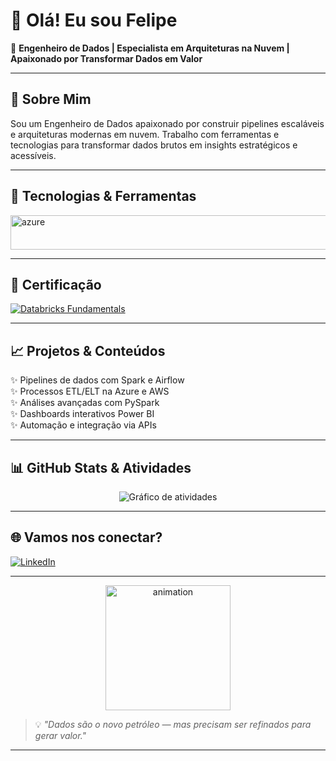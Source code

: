 # 👋 Olá! Eu sou Felipe

🎯 **Engenheiro de Dados | Especialista em Arquiteturas na Nuvem | Apaixonado por Transformar Dados em Valor**

---

## 🚀 Sobre Mim

Sou um Engenheiro de Dados apaixonado por construir pipelines escaláveis e arquiteturas modernas em nuvem. Trabalho com ferramentas e tecnologias para transformar dados brutos em insights estratégicos e acessíveis.

---

## 🧰 Tecnologias & Ferramentas
<img width="512" height="55" alt="azure" src="https://github.com/user-attachments/assets/d44139e6-8c00-40d9-be73-65291f4dcf66" />



---

## 📜 Certificação

<p>
  <a href="https://credentials.databricks.com/d37f09a7-8312-46db-9df4-0ebde8b3b4d6#acc.Lu3RFDcW" target="_blank">
  <img alt="Databricks Fundamentals" src="https://img.shields.io/badge/Databricks_Lakehouse_Fundamentals-blue?style=for-the-badge&logo=databricks&logoColor=white" />
  </a>
</p>

---

## 📈 Projetos & Conteúdos

✨ Pipelines de dados com Spark e Airflow  
✨ Processos ETL/ELT na Azure e AWS  
✨ Análises avançadas com PySpark  
✨ Dashboards interativos Power BI  
✨ Automação e integração via APIs

---

## 📊 GitHub Stats & Atividades
<p align="center">
  <img src="https://github-readme-activity-graph.vercel.app/graph?username=felipefsantos1993&bg_color=0d1117&color=00ffe0&line=00ffe0&point=ffffff&area=true&hide_border=true" alt="Gráfico de atividades" />
</p>

---

## 🌐 Vamos nos conectar?

<p>
  <a href="https://www.linkedin.com/in/ffs-data-eng/" target="_blank">
    <img alt="LinkedIn" src="https://img.shields.io/badge/-LinkedIn-0077B5?style=for-the-badge&logo=linkedin&logoColor=white" />
  </a>
</p>

---

<p align="center">
  <img src="https://media.giphy.com/media/3o7TKtnuHOHHUjR38Y/giphy.gif" width="200" alt="animation"/>
</p>

> 💡 *"Dados são o novo petróleo — mas precisam ser refinados para gerar valor."*

---
